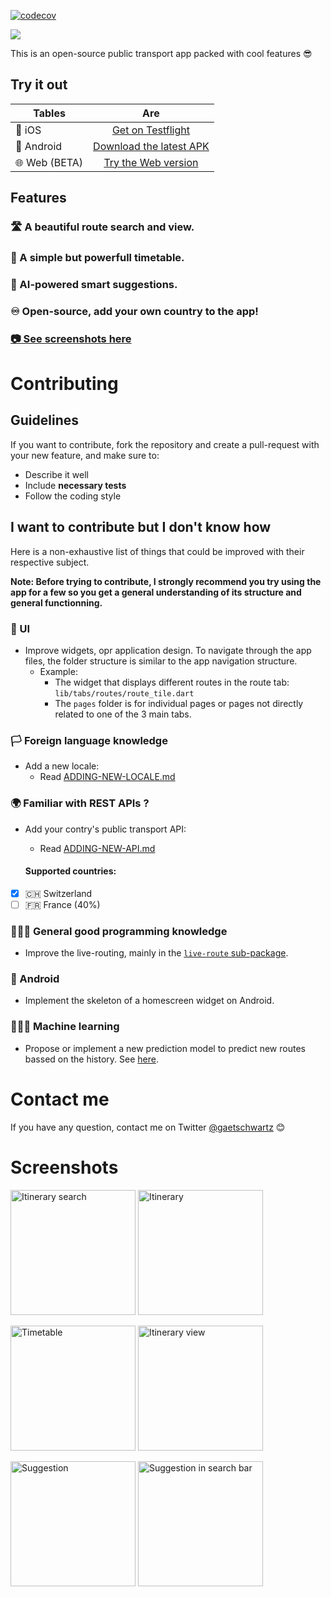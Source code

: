 
[![codecov](https://codecov.io/gh/gaetschwartz/swift_travel/branch/master/graph/badge.svg?token=BS53B3CBIN)](https://codecov.io/gh/gaetschwartz/swift_travel)

<img src="docs/assets/pictures/header-bg-custom-128.0.png"> 

This is an open-source public transport app packed with cool features 😎

## Try it out

| Tables        | Are           |
| ------------- |:-------------:|
| 🍎 iOS           | [Get on Testflight](https://testflight.apple.com/join/iWSWTkMj) |
| 🤖 Android       | [Download the latest APK](https://github.com/gaetschwartz/swift_travel/releases/latest)      |
| 🌐 Web (BETA) | [Try the Web version](https://travel.gaetanschwartz.com)      |


## Features 

### 🛣 A beautiful route search and view.

### 📃 A simple but powerfull timetable.

### 🤖 AI-powered smart suggestions.

### ♾ Open-source, add your own country to the app!

### [ 📷 See screenshots here](#screenshots)

# Contributing 

## Guidelines

If you want to contribute, fork the repository and create a pull-request with your new feature, and make sure to:
 - Describe it well
 - Include **necessary tests**
 - Follow the coding style


## I want to contribute but I don't know how

Here is a non-exhaustive list of things that could be improved with their respective subject.

**Note: Before trying to contribute, I strongly recommend you try using the app for a few so you get a general understanding of its structure and general functionning.**

### 📱 UI
* Improve widgets, opr application design. To navigate through the app files, the folder structure is similar to the app navigation structure.
  - Example:
    * The widget that displays different routes in the route tab: `lib/tabs/routes/route_tile.dart`
    * The `pages` folder is for individual pages or pages not directly related to one of the 3 main tabs.


### 🏳 Foreign language knowledge
* Add a new locale:
  * Read [ADDING-NEW-LOCALE.md](docs/ADDING-NEW-LOCALE.md)
 
### 🌍 Familiar with REST APIs ?
* Add your contry's public transport API:
  * Read [ADDING-NEW-API.md](docs/ADDING-NEW-API.md)

  #### Supported countries:

- [x] 🇨🇭 Switzerland
- [ ] 🇫🇷 France (40%)
### 👨🏼‍💻 General good programming knowledge
* Improve the live-routing, mainly in the [`live-route` sub-package](dependencies/live_route/lib/live_route.dart).
### 🤖 Android 
* Implement the skeleton of a homescreen widget on Android.

### 👨🏼‍🔬 Machine learning
* Propose or implement a new prediction model to predict new routes bassed on the history. See [here](lib/utils/predict/predict.dart).

# Contact me

If you have any question, contact me on Twitter [@gaetschwartz](https://twitter.com/gaetschwartz) 😊


# Screenshots

 <img src="docs/assets/pictures/itinerary_search.png" width="200px" alt="Itinerary search"> <img src="docs/assets/pictures/itinerary.png" width="200px" alt="Itinerary">

<img src="docs/assets/pictures/timetable.png" width="200px" alt="Timetable"> <img src="docs/assets/pictures/timetable_view.png" width="200px" alt="Itinerary view"> 

<img src="docs/assets/pictures/sugg1.png" width="200px" alt="Suggestion"> <img src="docs/assets/pictures/sugg_search.png" width="200px" alt="Suggestion in search bar"> 


